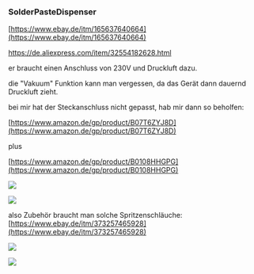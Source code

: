 ### SolderPasteDispenser

[https://www.ebay.de/itm/165637640664](https://www.ebay.de/itm/165637640664)

https://de.aliexpress.com/item/32554182628.html

er braucht einen Anschluss von 230V und Druckluft dazu. 

die "Vakuum" Funktion kann man vergessen, da das Gerät dann dauernd Druckluft zieht. 

bei mir hat der Steckanschluss nicht gepasst, hab mir dann so beholfen:

[https://www.amazon.de/gp/product/B07T6ZYJ8D](https://www.amazon.de/gp/product/B07T6ZYJ8D)

plus 

[https://www.amazon.de/gp/product/B0108HHGPG](https://www.amazon.de/gp/product/B0108HHGPG)

![](https://user-images.githubusercontent.com/69573151/204136064-71392951-fe6c-4b94-8734-a278e9f005db.jpg)

![](https://user-images.githubusercontent.com/69573151/204136081-808a8119-c3af-4d6a-9eb3-c037027709f5.jpg)

also Zubehör braucht man solche Spritzenschläuche: [https://www.ebay.de/itm/373257465928](https://www.ebay.de/itm/373257465928)

![](https://user-images.githubusercontent.com/69573151/203067398-06f74400-4666-48e1-b82b-5fc818da7e4d.jpg)

![](https://user-images.githubusercontent.com/69573151/203069319-194c7f4e-b3e1-4f18-981e-082103b6177b.jpg)
